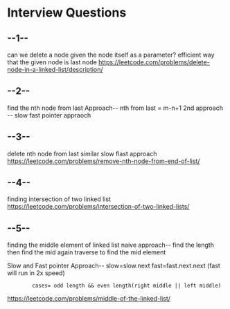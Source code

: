 # Interview Questions
 ## --1--
 can we delete a node given the node itself as a parameter?
 efficient way that the given node is last node
 https://leetcode.com/problems/delete-node-in-a-linked-list/description/

 ## --2--
 find the nth node from last
       Approach-- nth from last = m-n+1
       2nd approach -- slow fast pointer appraoch

## --3--
 delete nth node from last
 similar slow flast approach
    https://leetcode.com/problems/remove-nth-node-from-end-of-list/

## --4--
finding intersection of two linked list
https://leetcode.com/problems/intersection-of-two-linked-lists/

## --5--
finding the middle element of linked list 
naive approach--
            find the length then find the mid again traverse to find the mid element

Slow and Fast pointer Approach--
            slow=slow.next
            fast=fast.next.next (fast will run in 2x speed)

            cases= odd length && even length(right middle || left middle)

https://leetcode.com/problems/middle-of-the-linked-list/





